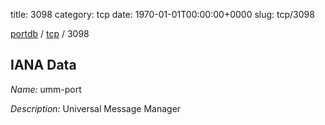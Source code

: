title: 3098
category: tcp
date: 1970-01-01T00:00:00+0000
slug: tcp/3098

[portdb](/) / [tcp](/category/tcp.html) / 3098


## IANA Data

_Name:_ umm-port

_Description:_ Universal Message Manager

